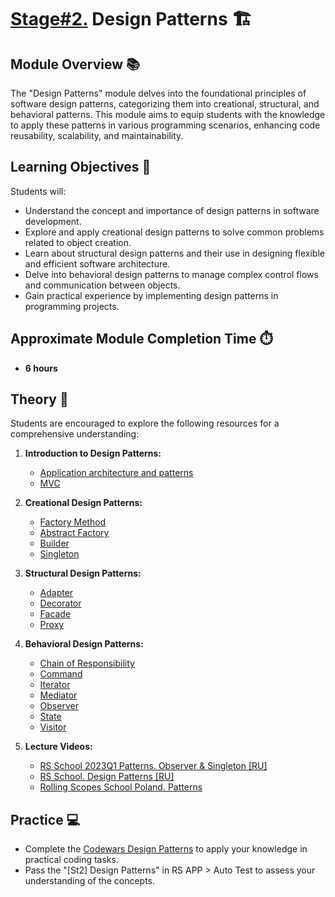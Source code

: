 # [Stage#2.](../../) Design Patterns 🏗️

## Module Overview 📚

The "Design Patterns" module delves into the foundational principles of software design patterns, categorizing them into creational, structural, and behavioral patterns. This module aims to equip students with the knowledge to apply these patterns in various programming scenarios, enhancing code reusability, scalability, and maintainability.

## Learning Objectives 🎯

Students will:

- Understand the concept and importance of design patterns in software development.
- Explore and apply creational design patterns to solve common problems related to object creation.
- Learn about structural design patterns and their use in designing flexible and efficient software architecture.
- Delve into behavioral design patterns to manage complex control flows and communication between objects.
- Gain practical experience by implementing design patterns in programming projects.

## Approximate Module Completion Time ⏱️

- **6 hours**

## Theory 📖

Students are encouraged to explore the following resources for a comprehensive understanding:

1. **Introduction to Design Patterns:**

   - [Application architecture and patterns](https://doka.guide/tools/architecture-and-design-patterns/)
   - [MVC](https://doka.guide/tools/architecture-mvc/)

2. **Creational Design Patterns:**

   - [Factory Method](https://refactoring.guru/design-patterns/factory-method)
   - [Abstract Factory](https://refactoring.guru/design-patterns/abstract-factory)
   - [Builder](https://refactoring.guru/design-patterns/builder)
   - [Singleton](https://refactoring.guru/design-patterns/singleton)

3. **Structural Design Patterns:**

   - [Adapter](https://refactoring.guru/design-patterns/adapter)
   - [Decorator](https://refactoring.guru/design-patterns/decorator)
   - [Facade](https://refactoring.guru/design-patterns/facade)
   - [Proxy](https://refactoring.guru/design-patterns/proxy)

4. **Behavioral Design Patterns:**

   - [Chain of Responsibility](https://refactoring.guru/design-patterns/chain-of-responsibility)
   - [Command](https://refactoring.guru/design-patterns/command)
   - [Iterator](https://refactoring.guru/design-patterns/iterator)
   - [Mediator](https://refactoring.guru/design-patterns/mediator)
   - [Observer](https://refactoring.guru/design-patterns/observer)
   - [State](https://refactoring.guru/design-patterns/state)
   - [Visitor](https://refactoring.guru/design-patterns/visitor)

5. **Lecture Videos:**
   - [RS School 2023Q1 Patterns. Observer & Singleton [RU]](https://youtu.be/kYimHN772U8)
   - [RS School. Design Patterns [RU]](https://www.youtube.com/watch?v=pH7LauSInc8)
   - [Rolling Scopes School Poland. Patterns](https://youtu.be/ZRJG7EITTd8)

## Practice 💻

- Complete the [Codewars Design Patterns](https://github.com/rolling-scopes-school/tasks/blob/master/tasks/codewars/Codewars-2022Q1-DP.md) to apply your knowledge in practical coding tasks.
- Pass the "[St2] Design Patterns" in RS APP > Auto Test to assess your understanding of the concepts.

